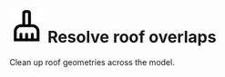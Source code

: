 # ![](../../.gitbook/assets/resolve-roof-overlaps.svg) Resolve roof overlaps

Clean up roof geometries across the model.